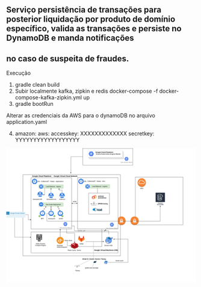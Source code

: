 ## Serviço persistência de transações para posterior liquidação por produto de domínio específico, valida as transações e persiste no DynamoDB e manda notificações 
## no caso de suspeita de fraudes.

Execução

1) gradle clean build
2) Subir localmente kafka, zipkin e redis
    docker-compose -f docker-compose-kafka-zipkin.yml up
3) gradle bootRun

Alterar as credenciais da AWS para o dynamoDB no arquivo application.yaml

4) amazon:
     aws:
      accesskey: XXXXXXXXXXXXX
      secretkey: YYYYYYYYYYYYYYYYYY

![Arquitetura alta](documents/CoffeeAndIT.png)
